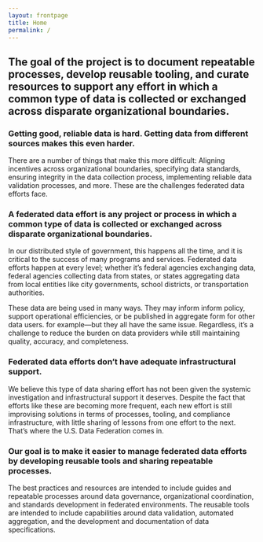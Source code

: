 ```yaml
---
layout: frontpage
title: Home
permalink: /
---
```


## The goal of the project is to document repeatable processes, develop reusable tooling, and curate resources to support any effort in which a common type of data is collected or exchanged across disparate organizational boundaries.

### Getting good, reliable data is hard. Getting data from different sources makes this even harder.

There are a number of things that make this more difficult: Aligning incentives across organizational boundaries, specifying data standards, ensuring integrity in the data collection process, implementing reliable data validation processes, and more. These are the challenges federated data efforts face.

### A federated data effort is any project or process in which a common type of data is collected or exchanged across disparate organizational boundaries.

In our distributed style of government, this happens all the time, and it is critical to the success of many programs and services. Federated data efforts happen at every level; whether it’s federal agencies exchanging data, federal agencies collecting data from states, or states aggregating data from local entities like city governments, school districts, or transportation authorities.

These data are being used in many ways. They may inform inform policy, support operational efficiencies, or be published in aggregate form for other data users. for example—but they all have the same issue. Regardless, it’s a challenge to reduce the burden on data providers while still maintaining quality, accuracy, and completeness.

### Federated data efforts don’t have adequate infrastructural support.

We believe this type of data sharing effort has not been given the systemic investigation and infrastructural support it deserves. Despite the fact that efforts like these are becoming more frequent, each new effort is still improvising solutions in terms of processes, tooling, and compliance infrastructure, with little sharing of lessons from one effort to the next. That’s where the U.S. Data Federation comes in.

### Our goal is to make it easier to manage federated data efforts by developing reusable tools and sharing repeatable processes.

The best practices and resources are intended to include guides and repeatable processes around data governance, organizational coordination, and standards development in federated environments. The reusable tools are intended to include capabilities around data validation, automated aggregation, and the development and documentation of data specifications.
